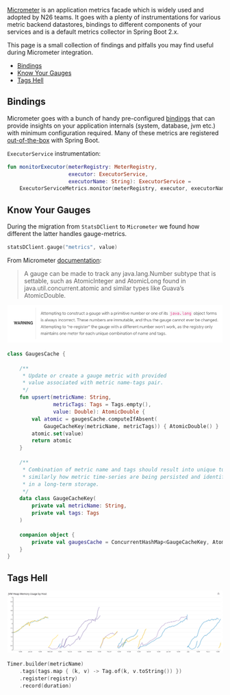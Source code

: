 [Micrometer](https://micrometer.io/) is an application metrics facade which is widely used and adopted by N26 teams.
It goes with a plenty of instrumentations for various metric backend datastores, bindings to different components of your services and is a default metrics collector in Spring Boot 2.x.

This page is a small collection of findings and pitfalls you may find useful during Micrometer integration. 

* [Bindings](#bindings)
* [Know Your Gauges](#know-your-gauges)
* [Tags Hell](#tags-hell)

## Bindings

Micrometer goes with a bunch of handy pre-configured [bindings](https://github.com/micrometer-metrics/micrometer/tree/master/micrometer-core/src/main/java/io/micrometer/core/instrument/binder)
that can provide insights on your application internals (system, database, jvm etc.) with minimum configuration required. 
Many of these metrics are registered [out-of-the-box]((https://docs.spring.io/spring-boot/docs/current/reference/htmlsingle/#production-ready-metrics-meter)) with Spring Boot.

`ExecutorService` instrumentation:
```kotlin
fun monitorExecutor(meterRegistry: MeterRegistry, 
                    executor: ExecutorService, 
                    executorName: String): ExecutorService = 
    ExecutorServiceMetrics.monitor(meterRegistry, executor, executorName)
```

## Know Your Gauges

During the migration from `StatsDClient` to `Micrometer` we found how different the latter handles gauge-metrics.

```kotlin
statsDClient.gauge("metrics", value)
```

From Micrometer [documentation](https://micrometer.io/docs/concepts#_gauges):
> A gauge can be made to track any java.lang.Number subtype that is settable, 
> such as AtomicInteger and AtomicLong found in java.util.concurrent.atomic 
> and similar types like Guava’s AtomicDouble.

![Image of Gauge Warning](/assets/img/gauge-warning.png)

```kotlin
class GaugesCache {

    /**
     * Update or create a gauge metric with provided 
     * value associated with metric name-tags pair.
     */
    fun upsert(metricName: String, 
               metricTags: Tags = Tags.empty(), 
               value: Double): AtomicDouble {
        val atomic = gaugesCache.computeIfAbsent(
            GaugeCacheKey(metricName, metricTags)) { AtomicDouble() }
        atomic.set(value)
        return atomic
    }

    /**
     * Combination of metric name and tags should result into unique tuple,
     * similarly how metric time-series are being persisted and identified
     * in a long-term storage.
     */
    data class GaugeCacheKey(
        private val metricName: String,
        private val tags: Tags
    )

    companion object {
        private val gaugesCache = ConcurrentHashMap<GaugeCacheKey, AtomicDouble>()
    }
}
```

## Tags Hell

![Image of Memory Leak](/assets/img/memory-leak.png)

```kotlin
Timer.builder(metricName)
    .tags(tags.map { (k, v) -> Tag.of(k, v.toString()) })
    .register(registry)
    .record(duration)
```